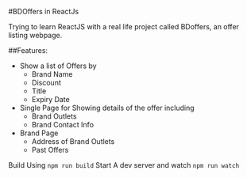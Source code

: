 #BDOffers in ReactJs

Trying to learn ReactJS with a real life project called BDoffers, an offer listing webpage.

##Features:

- Show a list of Offers by
  - Brand Name
  - Discount
  - Title
  - Expiry Date
- Single Page for Showing details of the offer including
  - Brand Outlets
  - Brand Contact Info
- Brand Page
  - Address of Brand Outlets
  - Past Offers

Build Using `npm run build`
Start A dev server and watch `npm run watch`